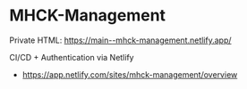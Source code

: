 # MHCK-Management

Private HTML: https://main--mhck-management.netlify.app/

CI/CD + Authentication via Netlify
- https://app.netlify.com/sites/mhck-management/overview
